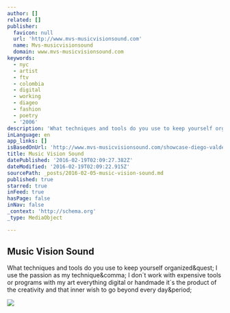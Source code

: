 ```yaml
---
author: []
related: []
publisher:
  favicon: null
  url: 'http://www.mvs-musicvisionsound.com'
  name: Mvs-musicvisionsound
  domain: www.mvs-musicvisionsound.com
keywords:
  - nyc
  - artist
  - ftv
  - colombia
  - digital
  - working
  - diageo
  - fashion
  - poetry
  - '2006'
description: 'What techniques and tools do you use to keep yourself organized? I use the passion as my technique, I don´t work with expensive tools or programs with my art everything digital or handmade it´s the product of the creativity and that inner wish to go beyond every day.'
inLanguage: en
app_links: []
isBasedOnUrl: 'http://www.mvs-musicvisionsound.com/showcase-diego-valdez'
title: Music Vision Sound
datePublished: '2016-02-19T02:09:27.382Z'
dateModified: '2016-02-19T02:09:22.915Z'
sourcePath: _posts/2016-02-05-music-vision-sound.md
published: true
starred: true
inFeed: true
hasPage: false
inNav: false
_context: 'http://schema.org'
_type: MediaObject

---
```

<article style=""><h1>Music Vision Sound</h1><p>What techniques and tools do you use to keep yourself organized&amp;quest; I use the passion as my technique&amp;comma; I don´t work with expensive tools or programs with my art everything digital or handmade it´s the product of the creativity and that inner wish to go beyond every day&amp;period;</p><img src="http://imageprocessor.websimages.com/width/250/crop/0,0,250x430/www.mvs-musicvisionsound.com/untitled17.png" /></article>